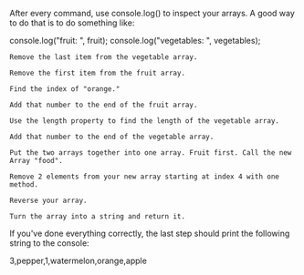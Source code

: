 After every command, use console.log() to inspect your arrays. A good way to do that is to do something like:

console.log("fruit: ", fruit);
console.log("vegetables: ", vegetables);

    Remove the last item from the vegetable array.

    Remove the first item from the fruit array.

    Find the index of "orange."

    Add that number to the end of the fruit array.

    Use the length property to find the length of the vegetable array.

    Add that number to the end of the vegetable array.

    Put the two arrays together into one array. Fruit first. Call the new Array "food".

    Remove 2 elements from your new array starting at index 4 with one method.

    Reverse your array.
    
    Turn the array into a string and return it.

If you've done everything correctly, the last step should print the following string to the console:

3,pepper,1,watermelon,orange,apple
